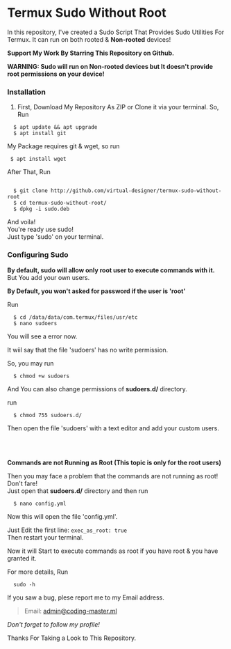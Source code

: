# Termux Sudo Without Root  
In this repository, I've created a Sudo Script That Provides Sudo Utilities For Termux. It can run on both rooted & **Non-rooted** devices!  

__Support My Work By Starring This Repository on Github.__  

**WARNING: Sudo will run on Non-rooted devices but It doesn't provide root permissions on your device!**  

### Installation  
  1. First, Download My Repository As ZIP or Clone it via your terminal. So, Run  
  
  ```
    $ apt update && apt upgrade  
    $ apt install git
  ```  

My Package requires git & wget, so run  

  ```
   $ apt install wget
  ```

    
After That, Run  


  ```  

    $ git clone http://github.com/virtual-designer/termux-sudo-without-root  
    $ cd termux-sudo-without-root/  
    $ dpkg -i sudo.deb
  ```  


  And voila!  
  You're ready use sudo!  
  Just type 'sudo' on your terminal.  
  
### Configuring Sudo  
  **By default, sudo will allow only root user to execute commands with it.**  
  But You add your own users.  


  **By Default, you won't asked for password if the user is 'root'**  


  Run  
  ```
    $ cd /data/data/com.termux/files/usr/etc
    $ nano sudoers
  ```
  
  You will see a error now.  
  
  It wiil say that the file 'sudoers' has no write permission.  
  
  So, you may run  
  
  ```
    $ chmod +w sudoers
  ```  
  
  And You can also change permissions of **sudoers.d/** directory.  
  
  run  
  
  ```
    $ chmod 755 sudoers.d/
  ```  
  
  Then open the file 'sudoers' with a text editor and add your custom users.  
  
  <br>
  <br>


  **Commands are not Running as Root (This topic is only for the root users)**  

  
  Then you may face a problem that the commands are not running as root!  
  Don't fare!  
  Just open that **sudoers.d/** directory and then run  
  ```
    $ nano config.yml
  ```  
  
  Now this will open the file 'config.yml'.  
  
  Just Edit the first line:
    ```
      exec_as_root: true
    ```  
  Then restart your terminal.
  
  Now it will Start to execute commands as root if you have root & you have granted it.
  

For more details, Run  

```
  sudo -h
```  


If you saw a bug, plese report me to my Email address.  


> Email: admin@coding-master.ml  

*Don't forget to follow my profile!*  

Thanks For Taking a Look to This Repository.

